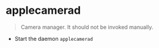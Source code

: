 # applecamerad
> Camera manager.
> It should not be invoked manually.

- Start the daemon
`applecamerad`
